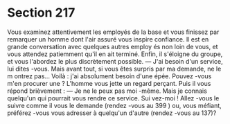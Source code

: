 # Section 217

Vous examinez attentivement les employés de la base et vous
finissez par remarquer un homme dont l'air assuré vous inspire
confiance. Il est en grande conversation avec quelques autres
employ és non loin de vous, et vous attendez patiemment qu'il en
ait terminé. Enfin, il s'éloigne du groupe, et vous l'abordez le plus
discrètement possible.
— J'ai besoin d'un service, lui dites -vous. Mais avant tout, si vous
êtes surpris par ma demande, ne le m ontrez pas... Voilà : j'ai
absolument besoin d'une épée. Pouvez -vous m'en procurer une ?
L'homme vous jette un regard perçant. Puis il vous répond
brièvement :
— Je ne le peux pas moi -même. Mais je connais quelqu'un qui
pourrait vous rendre ce service. Sui vez-moi !
Allez -vous le suivre comme il vous le demande (rendez -vous au
399 ) ou, vous méfiant, préférez -vous vous adresser à quelqu'un
d'autre (rendez -vous au 137)?